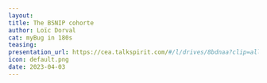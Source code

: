 ```yaml
---
layout:
title: The BSNIP cohorte
author: Loïc Dorval
cat: myBug in 180s
teasing: 
presentation_url: https://cea.talkspirit.com/#/l/drives/8bdnaa?clip=all&type=drive
icon: default.png
date: 2023-04-03
---
```

